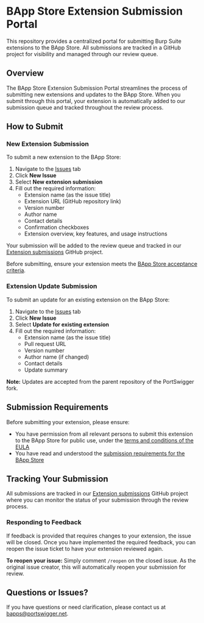 # BApp Store Extension Submission Portal

This repository provides a centralized portal for submitting Burp Suite extensions to the BApp Store. All submissions are tracked in a GitHub project for visibility and managed through our review queue.

## Overview

The BApp Store Extension Submission Portal streamlines the process of submitting new extensions and updates to the BApp Store. When you submit through this portal, your extension is automatically added to our submission queue and tracked throughout the review process.

## How to Submit

### New Extension Submission

To submit a new extension to the BApp Store:

1. Navigate to the [Issues](../../issues) tab
2. Click **New Issue**
3. Select **New extension submission**
4. Fill out the required information:
   - Extension name (as the issue title)
   - Extension URL (GitHub repository link)
   - Version number
   - Author name
   - Contact details
   - Confirmation checkboxes
   - Extension overview, key features, and usage instructions

Your submission will be added to the review queue and tracked in our [Extension submissions](https://github.com/orgs/PortSwigger/projects/1) GitHub project.

Before submitting, ensure your extension meets the [BApp Store acceptance criteria](https://portswigger.net/burp/documentation/desktop/extend-burp/extensions/creating/bapp-store-acceptance-criteria).

### Extension Update Submission

To submit an update for an existing extension on the BApp Store:

1. Navigate to the [Issues](../../issues) tab
2. Click **New Issue**
3. Select **Update for existing extension**
4. Fill out the required information:
   - Extension name (as the issue title)
   - Pull request URL
   - Version number
   - Author name (if changed)
   - Contact details
   - Update summary

**Note:** Updates are accepted from the parent repository of the PortSwigger fork.

## Submission Requirements

Before submitting your extension, please ensure:

- You have permission from all relevant persons to submit this extension to the BApp Store for public use, under the [terms and conditions of the EULA](https://portswigger.net/burp/legal)
- You have read and understood the [submission requirements for the BApp Store](https://portswigger.net/burp/documentation/desktop/extend-burp/extensions/creating/bapp-store-acceptance-criteria)

## Tracking Your Submission

All submissions are tracked in our [Extension submissions](https://github.com/orgs/PortSwigger/projects/1) GitHub project where you can monitor the status of your submission through the review process.

### Responding to Feedback

If feedback is provided that requires changes to your extension, the issue will be closed. Once you have implemented the required feedback, you can reopen the issue ticket to have your extension reviewed again.

**To reopen your issue:** Simply comment `/reopen` on the closed issue. As the original issue creator, this will automatically reopen your submission for review.

## Questions or Issues?

If you have questions or need clarification, please contact us at [bapps@portswigger.net](mailto:bapps@portswigger.net).
